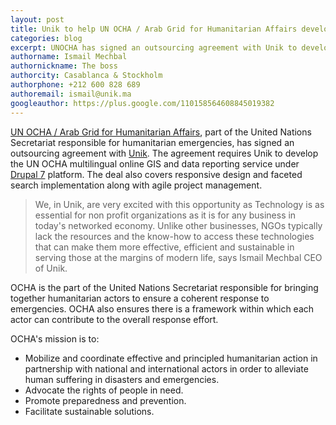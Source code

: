 ```yaml
---
layout: post
title: Unik to help UN OCHA / Arab Grid for Humanitarian Affairs develop their online portal
categories: blog
excerpt: UNOCHA has signed an outsourcing agreement with Unik to develop the UN OCHA multilingual online GIS and data reporting service under Drupal 7 platform.
authorname: Ismail Mechbal
authornickname: The boss
authorcity: Casablanca & Stockholm
authorphone: +212 600 828 689
authoremail: ismail@unik.ma
googleauthor: https://plus.google.com/110158564608845019382
---
```


[UN OCHA / Arab Grid for Humanitarian Affairs](http://unocha.com/ "UN OCHA / Arab Grid for Humanitarian Affairs"), part of the United Nations Secretariat responsible for humanitarian emergencies, has signed an outsourcing agreement with [Unik](http://unik.ma/ "Unik").
The agreement requires Unik to develop the UN OCHA multilingual online GIS and data reporting service under [Drupal 7](http://drupal.org/ "Drupal 7") platform.
The deal also covers responsive design and faceted search implementation along with agile project management.

>We, in Unik, are very excited with this opportunity as Technology is as essential for non profit organizations as it is for any business in today's networked economy. Unlike other businesses, NGOs typically lack the resources and the know-how to access these technologies that can make them more effective, efficient and sustainable in serving those at the margins of modern life, says Ismail Mechbal CEO of Unik.

OCHA is the part of the United Nations Secretariat responsible for bringing together humanitarian actors to ensure a coherent response to emergencies. OCHA also ensures there is a framework within which each actor can contribute to the overall response effort.

OCHA's mission is to:

* Mobilize and coordinate effective and principled humanitarian action in partnership with national and international actors in order to alleviate human suffering in disasters and emergencies.
* Advocate the rights of people in need.
* Promote preparedness and prevention.
* Facilitate sustainable solutions.
